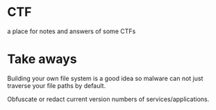 # CTF
a place for notes and answers of some CTFs

# Take aways
Building your own file system is a good idea so malware can not just traverse your file paths by default.

Obfuscate or redact current version numbers of services/applications.